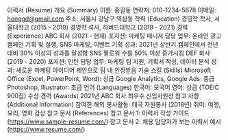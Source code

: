 이력서 (Resume)
개요 (Summary)
이름: 홍길동
연락처: 010-1234-5678
이메일: honggd@gmail.com
주소: 서울시 강남구 역삼동
학력 (Education)
경영학 학사, 서울대학교 (2015 - 2019)
경영학 석사, 하버드대학교 (2019 - 2021)
경력 (Experience)
ABC 회사 (2021 - 현재)
포지션: 마케팅 매니저
담당 업무: 온라인 광고 캠페인 기획 및 실행, SNS 마케팅, 이벤트 기획
성과:
2021년 상반기 캠페인에서 전년 대비 30% 이상의 성과를 달성함
SNS 팔로워 수를 50% 이상 증가시킴
DEF 회사 (2019 - 2020)
포지션: 인턴
담당 업무: 마케팅 팀 지원, 기획서 작성, 데이터 분석
성과: 새로운 마케팅 아이디어 제안으로 팀 내 인정받음
기술 스킬 (Skills)
Microsoft Office (Excel, PowerPoint, Word): 상급
Google Analytics, Google Ads: 중급
Photoshop, Illustrator: 초급
언어 (Languages)
한국어: 모국어
영어: 상급 (TOEIC 900점)
수상 경력 (Awards)
2021년 ABC 회사 최우수 신입사원상
참고 사항 (Additional Information)
참여한 해외 봉사활동: 태국 자원봉사 (2018년)
취미: 여행, 요리, 영화 감상
참고 문서 (References)
참고 문서 1: 이력서 작성 가이드 (https://www.sample-resume.com/)
참고 문서 2: 채용 담당자가 보는 이력서 예시 (https://www.resume.com/)
